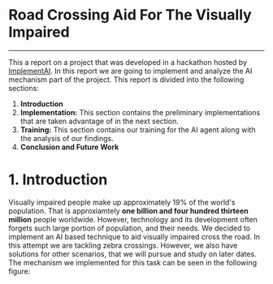# Road Crossing Aid For The Visually Impaired

---

This a report on a project that was developed in a hackathon hosted by [ImplementAI](https://mcgillai.com/implementai-2018). In this report we are going to implement and analyze the AI mechanism part of the project. This report is divided into the following sections:

 1. **Introduction**
 2. **Implementation:** This section contains the preliminary implementations that are taken advantage of in the next section.
 3. **Training:** This section contains our training for the AI agent along with the analysis of our findings.
 4. **Conclusion and Future Work**
 
# 1. Introduction
Visually impaired people make up approximately 19\% of the world's population. That is approxiamtely **one billion and four hundred thirteen million** people worldwide. However, technology and its development often forgets such large portion of population, and their needs. We decided to implement an AI based technique to aid visually impaired cross the road. In this attempt we are tackling zebra crossings. However, we also have solutions for other scenarios, that we will pursue and study on later dates. The mechanism we implemented for this task can be seen in the following figure:

<im src="https://github.com/rezazzr/Road-Crossing-Aid-For-The-Visually-Impaired/blob/master/figure_one.jpeg" alt="Pipe Line">
      
